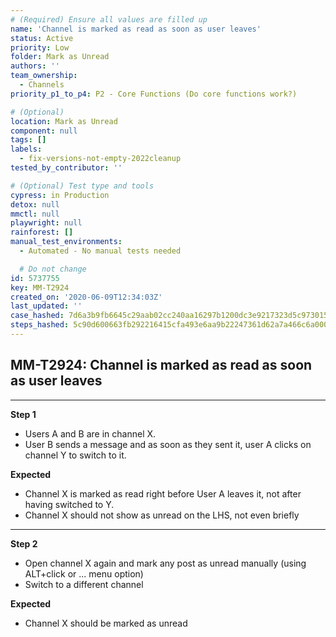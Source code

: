 ```yaml
---
# (Required) Ensure all values are filled up
name: 'Channel is marked as read as soon as user leaves'
status: Active
priority: Low
folder: Mark as Unread
authors: ''
team_ownership:
  - Channels
priority_p1_to_p4: P2 - Core Functions (Do core functions work?)

# (Optional)
location: Mark as Unread
component: null
tags: []
labels:
  - fix-versions-not-empty-2022cleanup
tested_by_contributor: ''

# (Optional) Test type and tools
cypress: in Production
detox: null
mmctl: null
playwright: null
rainforest: []
manual_test_environments:
  - Automated - No manual tests needed

  # Do not change
id: 5737755
key: MM-T2924
created_on: '2020-06-09T12:34:03Z'
last_updated: ''
case_hashed: 7d6a3b9fb6645c29aab02cc240aa16297b1200dc3e9217323d5c9730152a71449012049bae4e3a3738d74f43e7e5117e
steps_hashed: 5c90d600663fb292216415cfa493e6aa9b22247361d62a7a466c6a0006764a4cf55ea963d195234dfa8bc42cf278ba96
---
```


<!-- (Auto-generated) Based on frontmatter's "key" and "name" -->

## MM-T2924: Channel is marked as read as soon as user leaves

---

**Step 1**

- Users A and B are in channel X.
- User B sends a message and as soon as they sent it, user A clicks on channel Y to switch to it.

**Expected**

- Channel X is marked as read right before User A leaves it, not after having switched to Y.
- Channel X should not show as unread on the LHS, not even briefly

---

**Step 2**

- Open channel X again and mark any post as unread manually (using ALT+click or ... menu option)
- Switch to a different channel

**Expected**

- Channel X should be marked as unread
